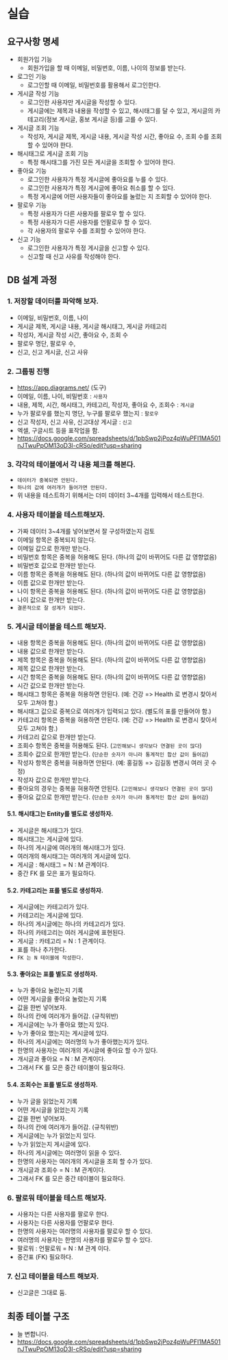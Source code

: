 # 실습

## 요구사항 명세

- 회원가입 기능
  - 회원가입을 할 때 이메일, 비밀번호, 이름, 나이의 정보를 받는다.
- 로그인 기능
  - 로그인할 때 이메일, 비밀번호를 활용해서 로그인한다.
- 게시글 작성 기능
  - 로그인한 사용자만 게시글을 작성할 수 있다.
  - 게시글에는 제목과 내용을 작성할 수 있고, 해시태그를 달 수 있고, 게시글의 카테고리(정보 게시글, 홍보 게시글 등)를 고를 수 있다.
- 게시글 조회 기능
  - 작성자, 게시글 제목, 게시글 내용, 게시글 작성 시간, 좋아요 수, 조회 수를 조회할 수 있어야 한다.
- 해시태그로 게시글 조회 기능
  - 특정 해시태그를 가진 모든 게시글을 조회할 수 있어야 한다.
- 좋아요 기능
  - 로그인한 사용자가 특정 게시글에 좋아요를 누를 수 있다.
  - 로그인한 사용자가 특정 게시글에 좋아요 취소를 할 수 있다.
  - 특정 게시글에 어떤 사용자들이 좋아요를 눌렀는 지 조회할 수 있어야 한다.
- 팔로우 기능
  - 특정 사용자가 다른 사용자를 팔로우 할 수 있다.
  - 특정 사용자가 다른 사용자를 언팔로우 할 수 있다.
  - 각 사용자의 팔로우 수를 조회할 수 있어야 한다.
- 신고 기능
  - 로그인한 사용자가 특정 게시글을 신고할 수 있다.
  - 신고할 때 신고 사유를 작성해야 한다.

## DB 설계 과정

### 1. 저장할 데이터를 파악해 보자.

- 이메일, 비밀번호, 이름, 나이
- 게시글 제목, 게시글 내용, 게시글 해시태그, 게시글 카테고리
- 작성자, 게시글 작성 시간, 좋아요 수, 조회 수
- 팔로우 명단, 팔로우 수,
- 신고, 신고 게시글, 신고 사유

### 2. 그룹핑 진행

- https://app.diagrams.net/ (도구)
- 이메일, 이름, 나이, 비밀번호 : `사용자`
- 내용, 제목, 시간, 해시태그, 카테고리, 작성자, 좋아요 수, 조회수 : `게시글`
- 누가 팔로우를 했는지 명단, 누구를 팔로우 했는지 : `팔로우`
- 신고 작성자, 신고 사유, 신고대상 게시글 : `신고`
- 엑셀, 구글시트 등을 표작업을 함.
- https://docs.google.com/spreadsheets/d/1pbSwp2jPoz4pWuPFI1MA501nJTwuPpOM13oD3l-cRSo/edit?usp=sharing

### 3. 각각의 테이블에서 각 내용 체크를 해본다.

- `데이터가 중복되면 안된다.`
- `하나의 값에 여러개가 들어가면 안된다.`
- 위 내용을 테스트하기 위해서는 더미 데이터 3~4개를 입력해서 테스트한다.

### 4. 사용자 테이블을 테스트해보자.

- 가짜 데이터 3~4개를 넣어보면서 잘 구성하였는지 검토
- 이메일 항목은 중복되지 않는다.
- 이메일 값으로 한개만 받는다.
- 비밀번호 항목은 중복을 허용해도 된다. (하나의 값이 바뀌어도 다른 값 영향없음)
- 비밀번호 값으로 한개만 받는다.
- 이름 항목은 중복을 허용해도 된다. (하나의 값이 바뀌어도 다른 값 영향없음)
- 이름 값으로 한개만 받는다.
- 나이 항목은 중복을 허용해도 된다. (하나의 값이 바뀌어도 다른 값 영향없음)
- 나이 값으로 한개만 받는다.
- `결론적으로 잘 성계가 되었다.`

### 5. 게시글 테이블을 테스트 해보자.

- 내용 항목은 중복을 허용해도 된다. (하나의 값이 바뀌어도 다른 값 영향없음)
- 내용 값으로 한개만 받는다.
- 제목 항목은 중복을 허용해도 된다. (하나의 값이 바뀌어도 다른 값 영향없음)
- 제목 값으로 한개만 받는다.
- 시간 항목은 중복을 허용해도 된다. (하나의 값이 바뀌어도 다른 값 영향없음)
- 시간 값으로 한개만 받는다.
- 해시태그 항목은 중복을 허용하면 안된다. (예: 건강 => Health 로 변경시 찾아서 모두 고쳐야 함.)
- 해시태그 값으로 중복으로 여러개가 입력되고 있다. (별도의 표를 만들어야 함.)
- 카테고리 항목은 중복을 혀용하면 안된다. (예: 건강 => Health 로 변경시 찾아서 모두 고쳐야 함.)
- 카테고리 값으로 한개만 받는다.
- 조회수 항목은 중복을 허용해도 된다. (`고민해보니 생각보다 연결된 곳이 많다`)
- 조회수 값으로 한개만 받는다. (`단순한 숫자가 아니라 통계적인 합산 값이 들어감`)
- 작성자 항목은 중복을 혀용하면 안된다. (예: 홍길동 => 김길동 변경시 여러 곳 수정)
- 작성자 값으로 한개만 받는다.
- 좋아요의 경우는 중복을 혀용하면 안된다. (`고민해보니 생각보다 연결된 곳이 많다`)
- 좋아요 값으로 한개만 받는다. (`단순한 숫자가 아니라 통계적인 합산 값이 들어감`)

#### 5.1. 해시태그는 Entity를 별도로 생성하자.

- 게시글은 해시태그가 있다.
- 해시태그는 게시글에 있다.
- 하나의 게시글에 여러개의 해시태그가 있다.
- 여러개의 해시태그는 여러개의 게시글에 있다.
- 게시글 : 해시태그 = N : M 관계이다.
- 중간 FK 를 모은 표가 필요하다.

#### 5.2. 카테고리는 표를 별도로 생성하자.

- 게시글에는 카테고리가 있다.
- 카테고리는 게시글에 있다.
- 하나의 게시글에는 하나의 카테고리가 있다.
- 하나의 카테고리는 여러 게시글에 표현된다.
- 게시글 : 카테고리 = N : 1 관계이다.
- 표를 하나 추가한다.
- `FK 는 N 테이블에 작성한다.`

#### 5.3. 좋아요는 표를 별도로 생성하자.

- 누가 좋아요 눌렀는지 기록
- 어떤 게시글을 좋아요 눌렀는지 기록
- 값을 한번 넣어보자.
- 하나의 칸에 여러개가 들어감. (규칙위반)
- 게시글에는 누가 좋아요 했는지 있다.
- 누가 좋아요 했는지는 게시글에 있다.
- 하나의 게시글에는 여러명의 누가 좋아했는지가 있다.
- 한명의 사용자는 여러개의 게시글에 좋아요 할 수가 있다.
- 개시글과 좋아요 = N : M 관계이다.
- 그래서 FK 를 모은 중간 테이블이 필요하다.

#### 5.4. 조회수는 표를 별도로 생성하자.

- 누가 글을 읽었는지 기록
- 어떤 게시글을 읽었는지 기록
- 값을 한번 넣어보자.
- 하나의 칸에 여러개가 들어감. (규칙위반)
- 게시글에는 누가 읽었는지 있다.
- 누가 읽었는지 게시글에 있다.
- 하나의 게시글에는 여러명이 읽을 수 있다.
- 한명의 사용자는 여러개의 게시글을 조회 할 수가 있다.
- 개시글과 조회수 = N : M 관계이다.
- 그래서 FK 를 모은 중간 테이블이 필요하다.

### 6. 팔로워 테이블을 테스트 해보자.

- 사용자는 다른 사용자를 팔로우 한다.
- 사용자는 다른 사용자를 언팔로우 한다.
- 한명의 사용자는 여러명의 사용자를 팔로우 할 수 있다.
- 여러명의 사용자는 한명의 사용자를 팔로우 할 수 있다.
- 팔로워 : 언팔로워 = N : M 관계 이다.
- 중간표 (FK) 필요하다.

### 7. 신고 테이블을 테스트 해보자.

- 신고글은 그대로 둠.

## 최종 테이블 구조

- 늘 변합니다.
- https://docs.google.com/spreadsheets/d/1pbSwp2jPoz4pWuPFI1MA501nJTwuPpOM13oD3l-cRSo/edit?usp=sharing
